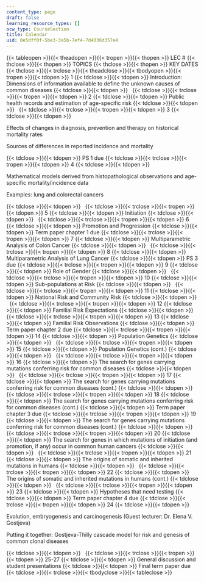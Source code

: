 ```yaml
---
content_type: page
draft: false
learning_resource_types: []
ocw_type: CourseSection
title: Calendar
uid: 0e5dff0f-5be3-3a5b-7ef4-7d4036d357e4
---
```

{{< tableopen >}}{{< theadopen >}}{{< tropen >}}{{< thopen >}}
LEC #
{{< thclose >}}{{< thopen >}}
TOPICS
{{< thclose >}}{{< thopen >}}
KEY DATES
{{< thclose >}}{{< trclose >}}{{< theadclose >}}{{< tbodyopen >}}{{< tropen >}}{{< tdopen >}}
1
{{< tdclose >}}{{< tdopen >}}
Introduction: Dimensions of information available to define the unknown causes of common diseases
{{< tdclose >}}{{< tdopen >}}
 
{{< tdclose >}}{{< trclose >}}{{< tropen >}}{{< tdopen >}}
2
{{< tdclose >}}{{< tdopen >}}
Public health records and estimation of age-specific risk
{{< tdclose >}}{{< tdopen >}}
 
{{< tdclose >}}{{< trclose >}}{{< tropen >}}{{< tdopen >}}
3
{{< tdclose >}}{{< tdopen >}}

Effects of changes in diagnosis, prevention and therapy on historical mortality rates

Sources of differences in reported incidence and mortality

{{< tdclose >}}{{< tdopen >}}
PS 1 due
{{< tdclose >}}{{< trclose >}}{{< tropen >}}{{< tdopen >}}
4
{{< tdclose >}}{{< tdopen >}}

Mathematical models derived from histopathological observations and age-specific mortality/incidence data

Examples: lung and colorectal cancers

{{< tdclose >}}{{< tdopen >}}
 
{{< tdclose >}}{{< trclose >}}{{< tropen >}}{{< tdopen >}}
5
{{< tdclose >}}{{< tdopen >}}
Initiation
{{< tdclose >}}{{< tdopen >}}
 
{{< tdclose >}}{{< trclose >}}{{< tropen >}}{{< tdopen >}}
6
{{< tdclose >}}{{< tdopen >}}
Promotion and Progression
{{< tdclose >}}{{< tdopen >}}
Term paper chapter 1 due
{{< tdclose >}}{{< trclose >}}{{< tropen >}}{{< tdopen >}}
7
{{< tdclose >}}{{< tdopen >}}
Multiparametric Analysis of Colon Cancer
{{< tdclose >}}{{< tdopen >}}
 
{{< tdclose >}}{{< trclose >}}{{< tropen >}}{{< tdopen >}}
8
{{< tdclose >}}{{< tdopen >}}
Multiparametric Analysis of Lung Cancer
{{< tdclose >}}{{< tdopen >}}
PS 3 due
{{< tdclose >}}{{< trclose >}}{{< tropen >}}{{< tdopen >}}
9
{{< tdclose >}}{{< tdopen >}}
Role of Gender
{{< tdclose >}}{{< tdopen >}}
 
{{< tdclose >}}{{< trclose >}}{{< tropen >}}{{< tdopen >}}
10
{{< tdclose >}}{{< tdopen >}}
Sub-populations at Risk
{{< tdclose >}}{{< tdopen >}}
 
{{< tdclose >}}{{< trclose >}}{{< tropen >}}{{< tdopen >}}
11
{{< tdclose >}}{{< tdopen >}}
National Risk and Community Risk
{{< tdclose >}}{{< tdopen >}}
 
{{< tdclose >}}{{< trclose >}}{{< tropen >}}{{< tdopen >}}
12
{{< tdclose >}}{{< tdopen >}}
Familial Risk Expectations
{{< tdclose >}}{{< tdopen >}}
 
{{< tdclose >}}{{< trclose >}}{{< tropen >}}{{< tdopen >}}
13
{{< tdclose >}}{{< tdopen >}}
Familial Risk Observations
{{< tdclose >}}{{< tdopen >}}
Term paper chapter 2 due
{{< tdclose >}}{{< trclose >}}{{< tropen >}}{{< tdopen >}}
14
{{< tdclose >}}{{< tdopen >}}
Population Genetics
{{< tdclose >}}{{< tdopen >}}
 
{{< tdclose >}}{{< trclose >}}{{< tropen >}}{{< tdopen >}}
15
{{< tdclose >}}{{< tdopen >}}
Population Genetics (cont.)
{{< tdclose >}}{{< tdopen >}}
 
{{< tdclose >}}{{< trclose >}}{{< tropen >}}{{< tdopen >}}
16
{{< tdclose >}}{{< tdopen >}}
The search for genes carrying mutations conferring risk for common diseases
{{< tdclose >}}{{< tdopen >}}
 
{{< tdclose >}}{{< trclose >}}{{< tropen >}}{{< tdopen >}}
17
{{< tdclose >}}{{< tdopen >}}
The search for genes carrying mutations conferring risk for common diseases (cont.)
{{< tdclose >}}{{< tdopen >}}
 
{{< tdclose >}}{{< trclose >}}{{< tropen >}}{{< tdopen >}}
18
{{< tdclose >}}{{< tdopen >}}
The search for genes carrying mutations conferring risk for common diseases (cont.)
{{< tdclose >}}{{< tdopen >}}
Term paper chapter 3 due
{{< tdclose >}}{{< trclose >}}{{< tropen >}}{{< tdopen >}}
19
{{< tdclose >}}{{< tdopen >}}
The search for genes carrying mutations conferring risk for common diseases (cont.)
{{< tdclose >}}{{< tdopen >}}
 
{{< tdclose >}}{{< trclose >}}{{< tropen >}}{{< tdopen >}}
20
{{< tdclose >}}{{< tdopen >}}
The search for genes in which mutations of initiation (and promotion, if any) occur in common human cancers
{{< tdclose >}}{{< tdopen >}}
 
{{< tdclose >}}{{< trclose >}}{{< tropen >}}{{< tdopen >}}
21
{{< tdclose >}}{{< tdopen >}}
The origins of somatic and inherited mutations in humans
{{< tdclose >}}{{< tdopen >}}
 
{{< tdclose >}}{{< trclose >}}{{< tropen >}}{{< tdopen >}}
22
{{< tdclose >}}{{< tdopen >}}
The origins of somatic and inherited mutations in humans (cont.)
{{< tdclose >}}{{< tdopen >}}
 
{{< tdclose >}}{{< trclose >}}{{< tropen >}}{{< tdopen >}}
23
{{< tdclose >}}{{< tdopen >}}
Hypotheses that need testing
{{< tdclose >}}{{< tdopen >}}
Term paper chapter 4 due
{{< tdclose >}}{{< trclose >}}{{< tropen >}}{{< tdopen >}}
24
{{< tdclose >}}{{< tdopen >}}

Evolution, embryogenesis and carcinogenesis (Guest lecturer: Dr. Elena V. Gostjeva)

Putting it together: Gostjeva-Thilly cascade model for risk and genesis of common clonal diseases

{{< tdclose >}}{{< tdopen >}}
 
{{< tdclose >}}{{< trclose >}}{{< tropen >}}{{< tdopen >}}
25-27
{{< tdclose >}}{{< tdopen >}}
General discussion and student presentations
{{< tdclose >}}{{< tdopen >}}
Final term paper due
{{< tdclose >}}{{< trclose >}}{{< tbodyclose >}}{{< tableclose >}}